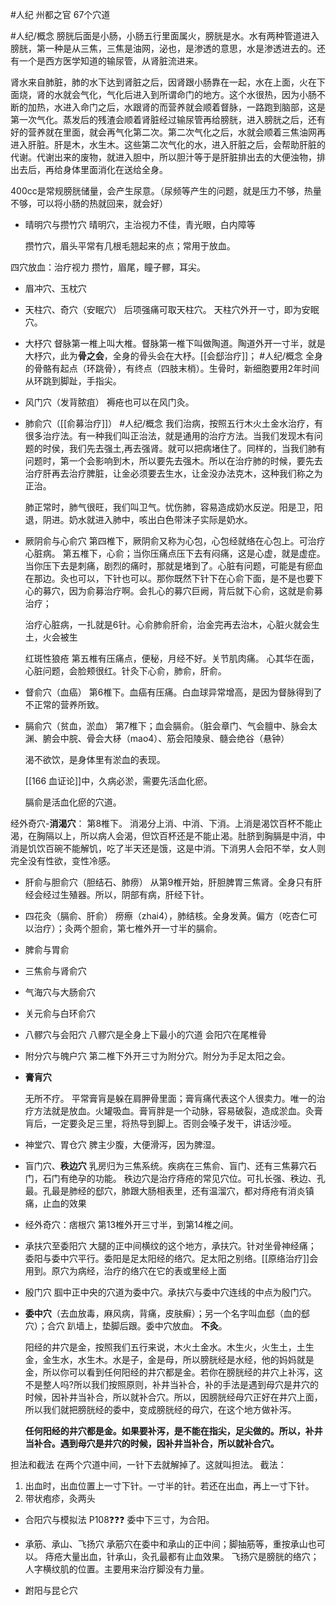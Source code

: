 #人纪 
州都之官
67个穴道

#人纪/概念 
膀胱后面是小肠，小肠五行里面属火，膀胱是水。水有两种管道进入膀胱，第一种是从三焦，三焦是油网，泌也，是渗透的意思，水是渗透进去的。还有一个是西方医学知道的输尿管，从肾脏流进来。

肾水来自肺脏，肺的水下达到肾脏之后，因肾跟小肠靠在一起，水在上面，火在下面烧，肾的水就会气化，气化后进入到所谓命门的地方。这个水很热，因为小肠不断的加热，水进入命门之后，水跟肾的而营养就会顺着督脉，一路跑到脑部，这是第一次气化。蒸发后的残渣会顺着肾脏经过输尿管再给膀胱，进入膀胱之后，还有好的营养就在里面，就会再气化第二次。第二次气化之后，水就会顺着三焦油网再进入肝脏。肝是木，水生木。这些第二次气化的水，进入肝脏之后，会帮助肝脏的代谢。代谢出来的废物，就进入胆中，所以胆汁等于是肝脏排出去的大便浊物，排出去后，再给身体里面消化在送给全身。

400cc是常规膀胱储量，会产生尿意。（尿频等产生的问题，就是压力不够，热量不够，可以将小肠的热就回来，就会好）


- 晴明穴与攒竹穴
  晴明穴，主治视力不佳，青光眼，白内障等
  
  攒竹穴，眉头平常有几根毛翘起来的点；常用于放血。

四穴放血：治疗视力
攒竹，眉尾，瞳子髎，耳尖。


- 眉冲穴、玉枕穴
- 天柱穴、奇穴（安眠穴）
  后项强痛可取天柱穴。
  天柱穴外开一寸，即为安眠穴。

- 大杼穴
  督脉第一椎上叫大椎。督脉第一椎下叫做陶道。陶道外开一寸半，就是大杼穴，此为**骨之会**，全身的骨头会在大杼。[[会郄治疗]]；
  #人纪/概念 
  全身的骨骼有起点（环跳骨），有终点（四肢末梢）。生骨时，新细胞要用2年时间从环跳到脚趾，手指尖。

- 风门穴（发背脓疽）
  褥疮也可以在风门灸。
  
- 肺俞穴（[[俞募治疗]]）
  #人纪/概念 
  我们治病，按照五行木火土金水治疗，有很多治疗法。有一种我们叫正治法，就是通用的治疗方法。当我们发现木有问题的时侯，我们先去强土,再去强肾。就可以把病堵住了。同样的，当我们肺有问题时，第一个会影响到木，所以要先去强木。所以在治疗肺的时候，要先去治疗肝再去治疗脾脏，让金必须要去生水，让金没办法克木，这种我们称之为正治。
  
  肺正常时，肺气很旺，我们叫卫气。忧伤肺，容易造成奶水反逆。阳是卫，阳退，阴进。奶水就进入肺中，咳出白色带沫子实际是奶水。

- 厥阴俞与心俞穴
  第四椎下，厥阴俞又称为心包，心包经就络在心包上。可治疗心脏病。
  第五椎下，心俞；当你压痛点压下去有闷痛，这是心虚，就是虚症。当你压下去是刺痛，剧烈的痛时，那就是堵到了。心脏有问题，可能是有瘀血在那边。灸也可以，下针也可以。那你既然下针下在心俞下面，是不是也要下心的募穴，因为俞募治疗啊。会扎心的募穴巨阙，背后就下心俞，这就是俞募治疗；
  
  治疗心脏病，一扎就是6针。心俞肺俞肝俞，治金完再去治木，心脏火就会生土，火会被生
  
  
  红斑性狼疮
  第五椎有压痛点，便秘，月经不好。关节肌肉痛。
  心其华在面，心脏问题，会脸颊很红。针灸下心俞，肺俞，肝俞。
  
- 督俞穴（血癌）
  第6椎下。血癌有压痛。白血球异常增高，是因为督脉得到了不正常的营养所致。

- 膈俞穴（贫血，淤血）
  第7椎下；血会膈俞。（脏会章门、气会膻中、脉会太渊、腑会中脘、骨会大柕（mao4）、筋会阳陵泉、髓会绝谷（悬钟）
  
  渴不欲饮，是身体里有淤血的表现。
  
  [[166 血证论]]中，久病必淤，需要先活血化瘀。
  
  膈俞是活血化瘀的穴道。

经外奇穴-**消渴穴**：
第8椎下。
消渴分上消、中消、下消。上消是渴饮百杯不能止渴，在胸隔以上，所以病人会渴，但饮百杯还是不能止渴。肚脐到胸膈是中消，中消是饥饮百碗不能解饥，吃了半天还是饿，这是中消。下消男人会阳不举，女人则完全没有性欲，变性冷感。

- 肝俞与胆俞穴（胆结石、肺痨）
  从第9椎开始，肝胆脾胃三焦肾。全身只有肝经会经过生殖器。所以，阴部有病，肝经下针。

- 四花灸（膈俞、肝俞）
  痨瘵（zhai4），肺结核。全身发黄。偏方（吃杏仁可以治疗）；灸两个胆俞，第七椎外开一寸半的膈俞。

- 脾俞与胃俞
- 三焦俞与肾俞穴
- 气海穴与大肠俞穴
- 关元俞与白环俞穴
- 八髎穴与会阳穴
  八髎穴是全身上下最小的穴道
  会阳穴在尾椎骨
- 附分穴与魄户穴
  第二椎下外开三寸为附分穴。附分为手足太阳之会。
  
- **膏肓穴**
  
  
  无所不疗。
  平常膏肓是躲在肩胛骨里面；膏肓痛代表这个人很卖力。唯一的治疗方法就是放血。火罐吸血。膏肓胖是一个动脉，容易破裂，造成淤血。灸膏肓后，一定要灸足三里，将热导到脚上。否则会嗓子发干，讲话沙哑。

- 神堂穴、胃仓穴
  脾主少腹，大便滑泻，因为脾湿。
  
  
- 盲门穴、**秩边穴**
  乳房归为三焦系统。疾病在三焦俞、盲门、还有三焦募穴石门，石门有绝孕的功能。
  秩边穴是治疗痔疮的常见穴位。可扎长强、秩边、孔最。孔最是肺经的郄穴，肺跟大肠相表里，还有温溜穴，都对痔疮有消炎镇痛，止血的效果
  
- 经外奇穴：痞根穴
  第13椎外开三寸半，到第14椎之间。
  
- 承扶穴至委阳穴
  大腿的正中间横纹的这个地方，承扶穴。针对坐骨神经痛；
  委阳与委中穴平行。委阳是足太阳经的络穴。足太阳之别络。[[原络治疗]]会用到。原穴为病经，治疗的络穴在它的表或里经上面

- 殷门穴
  腘中正中央的穴道为委中穴。承扶穴与委中穴连线的中点为殷门穴。

- **委中穴**（去血放毒，麻风病，背痛，皮肤癣）；另一个名字叫血郄（血的郄穴）；合穴
  趴墙上，垫脚后跟。委中穴放血。
  **不灸**。
  
  阳经的井穴是金，按照我们五行来说，木火土金水。木生火，火生土，土生金，金生水，水生木。水是子，金是母，所以膀胱经是水经，他的妈妈就是金，所以你可以看到任何阳经的井穴都是金。若你在膀胱经的井穴上补泻，这不是整人吗?所以我们按照原则，补井当补合，补的手法是遇到母穴是井穴的时候，因补井当补合，所以就补合穴。所以，因膀胱经母穴正好在井穴上面，所以我们就把膀胱经的委中，变成膀胱经的母穴，在这个地方做补泻。
  
  **任何阳经的井穴都是金。如果要补泻，是不能在指尖，足尖做的。所以，补井当补合。遇到母穴是井穴的时候，因补井当补合，所以就补合穴。**


担法和截法
在两个穴道中间，一针下去就解掉了。这就叫担法。
截法：
1. 出血时，出血位置上一寸下针。一寸半的针。若还在出血，再上一寸下针。
2. 带状疱疹，灸两头

- 合阳穴与模拟法 P108❓❓❓
  委中下三寸，为合阳。

- 承筋、承山、飞扬穴
  承筋穴在委中和承山的正中间；脚抽筋等，重按承山也可以。
  痔疮大量出血，针承山，灸孔最都有止血效果。
  飞扬穴是膀胱的络穴；人字横纹肌的位置。主要用来治疗脚没有力量。 

- 跗阳与昆仑穴
  





